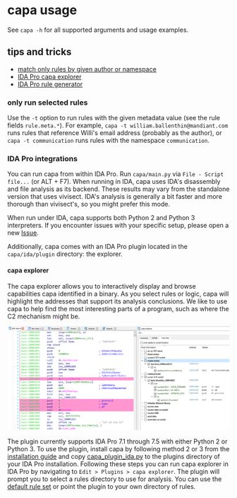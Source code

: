 # capa usage

See `capa -h` for all supported arguments and usage examples.

## tips and tricks

  - [match only rules by given author or namespace](#only-run-selected-rules)
  - [IDA Pro capa explorer](#capa-explorer)
  - [IDA Pro rule generator](#rule-generator)

### only run selected rules
Use the `-t` option to run rules with the given metadata value (see the rule fields `rule.meta.*`).
For example, `capa -t william.ballenthin@mandiant.com` runs rules that reference Willi's email address (probably as the author), or
`capa -t communication` runs rules with the namespace `communication`.

### IDA Pro integrations
You can run capa from within IDA Pro. Run `capa/main.py` via `File - Script file...` (or ALT + F7). 
When running in IDA, capa uses IDA's disassembly and file analysis as its backend. 
These results may vary from the standalone version that uses vivisect.
IDA's analysis is generally a bit faster and more thorough than vivisect's, so you might prefer this mode.

When run under IDA, capa supports both Python 2 and Python 3 interpreters.
If you encounter issues with your specific setup, please open a new [Issue](https://github.com/fireeye/capa/issues).

Additionally, capa comes with an IDA Pro plugin located in the `capa/ida/plugin` directory: the explorer.

#### capa explorer
The capa explorer allows you to interactively display and browse capabilities capa identified in a binary.
As you select rules or logic, capa will highlight the addresses that support its analysis conclusions.
We like to use capa to help find the most interesting parts of a program, such as where the C2 mechanism might be.

![capa explorer](img/capa_explorer.png)

The plugin currently supports IDA Pro 7.1 through 7.5 with either Python 2 or Python 3. To use the plugin, install capa
by following method 2 or 3 from the [installation guide](doc/installation.md) and copy [capa_plugin_ida.py](capa_plugin_ida.py)
to the plugins directory of your IDA Pro installation. Following these steps you can run capa explorer in IDA Pro by navigating 
to `Edit > Plugins > capa explorer`. The plugin will prompt you to select a rules directory to use for analysis. You can 
use the [default rule set](https://github.com/fireeye/capa-rules/) or point the plugin to your own directory of rules.
